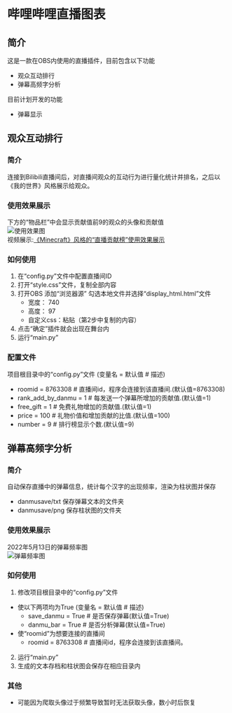 # 哔哩哔哩直播图表
## 简介
这是一款在OBS内使用的直播插件，目前包含以下功能  
* 观众互动排行  
* 弹幕高频字分析

目前计划开发的功能
* 弹幕显示
## 观众互动排行
### 简介
连接到Bilibili直播间后，对直播间观众的互动行为进行量化统计并排名，之后以《我的世界》风格展示给观众。  
### 使用效果展示  
下方的“物品栏”中会显示贡献值前9的观众的头像和贡献值  
![使用效果图](https://user-images.githubusercontent.com/103107612/169229142-e69fda12-539b-42a4-9fc0-c818ea056d6a.png)  
视频展示:[《Minecraft》风格的“直播贡献榜”使用效果展示](https://www.bilibili.com/video/BV1jr4y1t71Q/)
### 如何使用
1. 在“config.py”文件中配置直播间ID  
2. 打开“style.css”文件，复制全部内容  
3. 打开OBS 添加“浏览器源” 勾选本地文件并选择“display_html.html”文件   
    - 宽度： 740  
    - 高度： 97  
    - 自定义css：粘贴（第2步中复制的内容）  
4. 点击“确定”插件就会出现在舞台内  
5. 运行“main.py”  
### 配置文件
项目根目录中的“config.py”文件 (变量名 = 默认值 # 描述)
* roomid = 8763308  # 直播间id，程序会连接到该直播间.(默认值=8763308)
* rank_add_by_danmu = 1  # 每发送一个弹幕所增加的贡献值.(默认值=1)
* free_gift = 1  # 免费礼物增加的贡献值.(默认值=1)
* price = 100  # 礼物价值和增加贡献的比值.(默认值=100)
* number = 9  # 排行榜显示个数.(默认值=9)



## 弹幕高频字分析
### 简介
自动保存直播中的弹幕信息，统计每个汉字的出现频率，渲染为柱状图并保存  
* danmusave/txt 保存弹幕文本的文件夹  
* danmusave/png 保存柱状图的文件夹
### 使用效果展示
2022年5月13日的弹幕频率图  
![弹幕频率图](https://user-images.githubusercontent.com/103107612/169229650-0c69052f-e3e6-430b-b12e-c15329780c04.png)  

### 如何使用
1. 修改项目根目录中的“config.py”文件  
+ 使以下两项均为True (变量名 = 默认值 # 描述)  
  - save_danmu = True # 是否保存弹幕(默认值=True)
  - danmu_bar = True # 是否分析弹幕(默认值=True)
+ 使“roomid”为想要连接的直播间
   - roomid = 8763308  # 直播间id，程序会连接到该直播间。
2. 运行“main.py”
3. 生成的文本存档和柱状图会保存在相应目录内
### 其他  
* 可能因为爬取头像过于频繁导致暂时无法获取头像，数小时后恢复  

